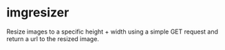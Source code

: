 imgresizer
==========

 Resize images to a specific height + width using a simple GET request and return a url to the resized image.

